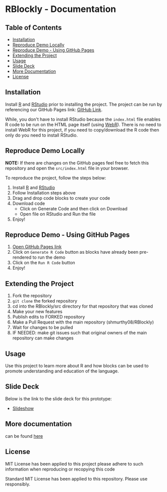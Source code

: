 # RBlockly - Documentation

## Table of Contents

- [Installation](#installation)
- [Reproduce Demo Locally](#reproduce-demo-locally)
- [Reproduce Demo - Using GitHub Pages](#reproduce-demo-using-github-pages)
- [Extending the Project](#extending-the-project)
- [Usage](#usage)
- [Slide Deck](#slide-deck)
- [More Documentation](#more-documentation)
- [License](#license)

## Installation

Install [R](https://cran.r-project.org/doc/manuals/r-release/R-admin.html) and [RStudio](https://rstudio-education.github.io/hopr/starting.html#rstudio) prior to installing the project. The project can be run by referencing our GitHub Pages link: [GitHub Link](https://shmurthy08.github.io/RBlockly/src/design-blocks/index.html).

While, you don't have to install RStudio because the `index.html` file enables R code to be run on the HTML page itself (using [WebR](https://docs.r-wasm.org/webr/latest/)). There is no need to install WebR for this project, if you need to copy/download the R code then only do you need to install RStudio.

 
## Reproduce Demo Locally

**NOTE:** If there are changes on the GitHub pages feel free to fetch this repository and open the `src/index.html` file in your browser.
 
To reproduce the project, follow the steps below:
1. Install [R](https://cran.r-project.org/doc/manuals/r-release/R-admin.html) and [RStudio](https://rstudio-education.github.io/hopr/starting.html#rstudio)
2. Follow Installation steps above
3. Drag and drop code blocks to create your code
4. Download code
    - Click on Generate Code and then click on Download
    - Open file on RStudio and Run the file
5. Enjoy!

## Reproduce Demo - Using GitHub Pages

1. [Open GitHub Pages link](https://shmurthy08.github.io/RBlockly/src/design-blocks/index.html)
2. Click on `Generate R Code` button as blocks have already been pre-rendered to run the demo
3. Click on the `Run R Code` button
4. Enjoy!

## Extending the Project

1. Fork the repository
2. `git clone` the forked repository
3. cd into the RBlockly/src directory for that repository that was cloned
4. Make your new features
5. Publish edits to FORKED repository
6. Make a Pull Request with the main repository (shmurthy08/RBlockly)
7. Wait for changes to be pulled
8. IF NEEDED: make git issues such that original owners of the main repository can make changes

## Usage

Use this project to learn more about R and how blocks can be used to promote understanding and education of the language. 

## Slide Deck

Below is the link to the slide deck for this prototype:

- [Slideshow](https://docs.google.com/presentation/d/1qsRSrun0Ai1g-80e8VV2RnfdrNbNf8C9ljKtCBOrZoI/edit#slide=id.g28d13273593_1_30)


## More documentation 

can be found [here](https://github.com/shmurthy08/RBlockly/tree/main/docs)



## License

MIT License has been applied to this project please adhere to such information when reproducing or recopying this code

Standard MIT License has been applied to this repository. Please use responsibly. 

